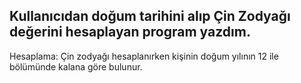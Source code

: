 ## Kullanıcıdan doğum tarihini alıp Çin Zodyağı değerini hesaplayan program yazdım. 
Hesaplama: Çin zodyağı hesaplanırken kişinin doğum yılının 12 ile bölümünde kalana göre bulunur.
